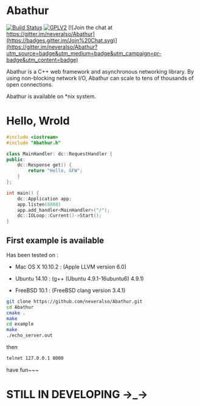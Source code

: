# Abathur

[![Build Status](https://travis-ci.org/neveralso/Abathur.svg?branch=master)](https://travis-ci.org/neveralso/Abathur)  [![GPLV2](https://img.shields.io/badge/License-GPLV2-brightgreen.svg)](http://www.gnu.org/licenses/gpl-2.0.html)  [![Join the chat at https://gitter.im/neveralso/Abathur](https://badges.gitter.im/Join%20Chat.svg)](https://gitter.im/neveralso/Abathur?utm_source=badge&utm_medium=badge&utm_campaign=pr-badge&utm_content=badge)

Abathur is a C++ web framework and asynchronous networking library.
By using non-blocking network I/O,
Abathur can scale to tens of thousands of open connections.

Abathur is available on *nix system.


# Hello, Wrold

```c++
#include <iostream>
#include "Abathur.h"

class MainHandler: dc::RequestHandler {
public:
	dc::Response get() {
		return "Hello, GFW";
	}
};

int main() {
	dc::Application app;
	app.listen(8888)
	app.add_handler<MainHandler>("/");
	dc::IOLoop::Current()->Start();
}
```


## First example is available

Has been tested on :

- Mac OS X 10.10.2 : (Apple LLVM version 6.0)

- Ubuntu 14.10 : (g++ (Ubuntu 4.9.1-16ubuntu6) 4.9.1)

- FreeBSD 10.1 : (FreeBSD clang version 3.4.1)


```sh
git clone https://github.com/neveralso/Abathur.git
cd Abathur
cmake .
make
cd example
make
./echo_server.out
```

then

```sh
telnet 127.0.0.1 8000
```

have fun~~~

# STILL IN DEVELOPING →_→
